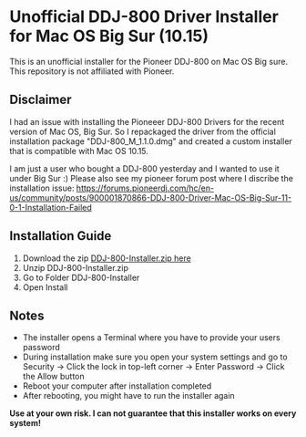 # Unofficial DDJ-800 Driver Installer for Mac OS Big Sur (10.15)

This is an unofficial installer for the Pioneer DDJ-800 on Mac OS Big sure. This repository is not affiliated with Pioneer. 

## Disclaimer


I had an issue with installing the Pioneeer DDJ-800 Drivers for the recent version of Mac OS, Big Sur. So I repackaged the driver from the official installation package "DDJ-800_M_1.1.0.dmg" and created a custom installer that is compatible with Mac OS 10.15.

I am just a user who bought a DDJ-800 yesterday and I wanted to use it under Big Sur :) Please also see my pioneer forum post where I discribe the installation issue: https://forums.pioneerdj.com/hc/en-us/community/posts/900001870866-DDJ-800-Driver-Mac-OS-Big-Sur-11-0-1-Installation-Failed

## Installation Guide

1. Download the zip [DDJ-800-Installer.zip here](https://github.com/dstuecken/ddj-800-big-sur-installer/raw/main/DDJ-800-Installer.zip)
2. Unzip DDJ-800-Installer.zip
3. Go to Folder DDJ-800-Installer
4. Open Install

## Notes

- The installer opens a Terminal where you have to provide your users password
- During installation make sure you open your system settings and go to Security -> Click the lock in top-left corner -> Enter Password -> Click the Allow button
- Reboot your computer after installation completed
- After rebooting, you might have to run the installer again

**Use at your own risk. I can not guarantee that this installer works on every system!**
